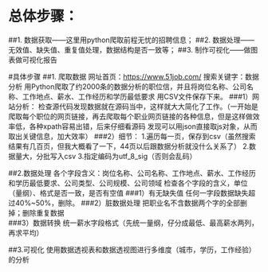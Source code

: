 # 总体步骤：
##1. 数据获取——这里用python爬取前程无忧的招聘信息；
##2. 数据处理——无效值、缺失值、重复值处理，数据结构是否一致等；
##3. 制作可视化——做图表做可视化报告

#具体步骤
##1. 爬取数据
网址首页：https://www.51job.com/ 搜索关键字：数据分析
用Python爬取了约2000条的数据分析的职位信，并且将岗位名称、公司名称、工作地点、薪水、工作经历和学历最低要求 用CSV文件保存下来。
  ###1）网站分析：
  检查源代码发现数据就在源码当中，这样就大大简化了工作。（一开始是爬取每个职位的网页链接，再去爬取每个职业网页链接的各种信息，但是这样做效率低，各种xpath容易出错，后来仔细看源码 发现可以用json直接取js对象，从而取出关键信息，加大效率）
  ###2）细节：
  1.遍历每一页，保存到csv（虽然搜索结果有几百页，但我大概看了一下，44页以后跟数据分析就没什么关系了）
  2.数据量大，分批写入csv
  3.指定编码为utf_8_sig（否则会乱码）
 
##2.数据处理
各个字段含义：岗位名称、公司名称、工作地点、薪水、工作经历和学历最低要求、公司类型、公司规模、公司领域
检查各个字段的含义，单位（量纲）、格式是否一致，是否有空值
  ###1）有无缺失值
  任何一字段数据缺失超过40%~50%，删除。
  ###2）脏数据处理
  把职业名不含数据两个字的全部删掉；删除重复数据  
  ###3）数据转换
  统一薪水字段格式（先统一量纲，仔分成最低、最高薪水两列，再求平均）

##3.可视化
使用数据透视表和数据透视图进行多维度（城市，学历，工作经验）的分析
